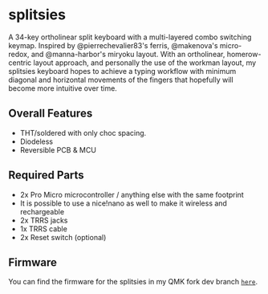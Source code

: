# splitsies
A 34-key ortholinear split keyboard with a multi-layered combo switching keymap. Inspired by @pierrechevalier83's ferris, @makenova's micro-redox, and @manna-harbor's miryoku layout. With an ortholinear, homerow-centric layout approach, and personally the use of the workman layout, my splitsies keyboard hopes to achieve a typing workflow with minimum diagonal and horizontal movements of the fingers that hopefully will become more intuitive over time. 

## Overall Features

- THT/soldered with only choc spacing.
- Diodeless
- Reversible PCB & MCU

## Required Parts

- 2x Pro Micro microcontroller / anything else with the same footprint
 - It is possible to use a nice!nano as well to make it wireless and rechargeable
- 2x TRRS jacks
- 1x TRRS cable
- 2x Reset switch (optional)

## Firmware

You can find the firmware for the splitsies in my QMK fork dev branch [`here`](https://github.com/spikeydee/qmk_firmware/tree/spikeydee_dev/keyboards/splitsies/).
